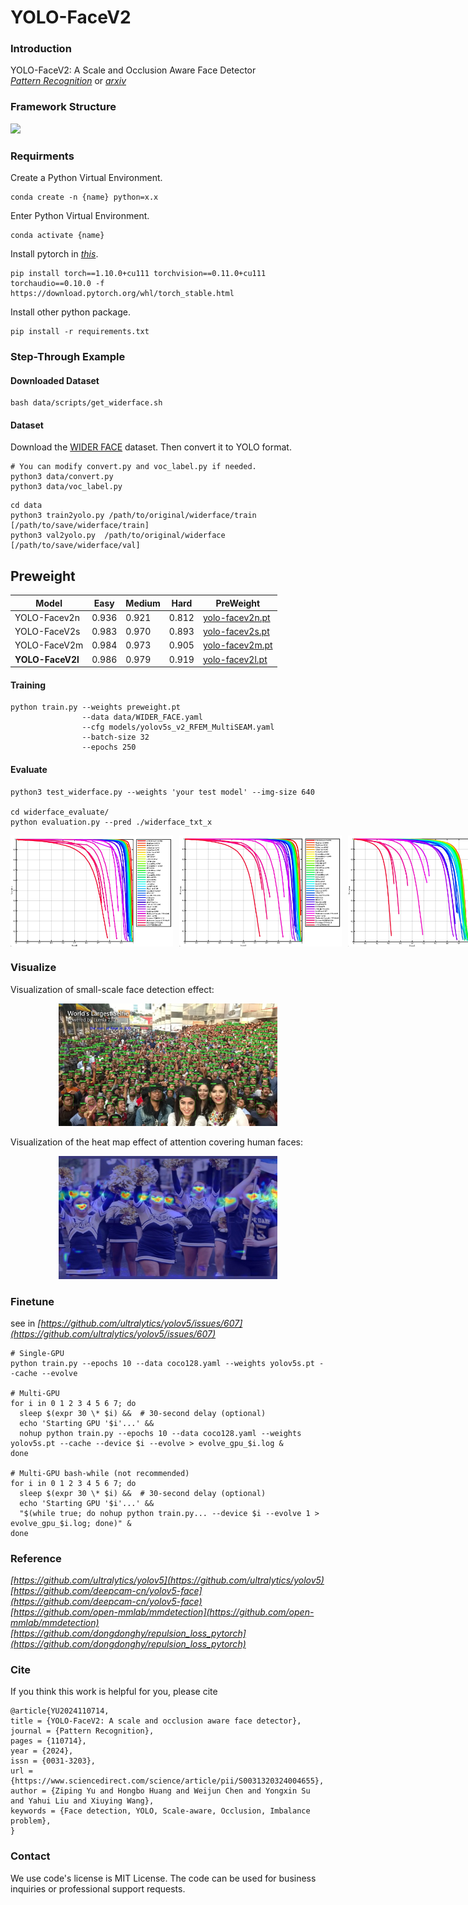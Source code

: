 # YOLO-FaceV2

### Introduction
YOLO-FaceV2: A Scale and Occlusion Aware Face Detector     
*[Pattern Recognition](https://www.sciencedirect.com/science/article/pii/S0031320324004655)* or *[arxiv](https://arxiv.org/abs/2208.02019)*   


### Framework Structure
![](data/images/yolo-facev2.jpg)

### Requirments
Create a Python Virtual Environment.   
```shell
conda create -n {name} python=x.x
```

Enter Python Virtual Environment.   
```shell
conda activate {name}
```

Install pytorch in *[this](https://pytorch.org/get-started/previous-versions/)*.  
```shell 
pip install torch==1.10.0+cu111 torchvision==0.11.0+cu111 torchaudio==0.10.0 -f https://download.pytorch.org/whl/torch_stable.html
```

Install other python package.   
```shell
pip install -r requirements.txt
```
   
### Step-Through Example
#### Downloaded Dataset
```shell
bash data/scripts/get_widerface.sh
```

#### Dataset
Download the [WIDER FACE](http://shuoyang1213.me/WIDERFACE/) dataset. Then convert it to YOLO format.
```shell
# You can modify convert.py and voc_label.py if needed.
python3 data/convert.py
python3 data/voc_label.py
```

```shell
cd data
python3 train2yolo.py /path/to/original/widerface/train [/path/to/save/widerface/train]
python3 val2yolo.py  /path/to/original/widerface [/path/to/save/widerface/val]
```


## Preweight
| Model            | Easy  | Medium | Hard  | PreWeight  |
|------------------|-------|--------|-------|------------|
| YOLO-Facev2n     | 0.936 | 0.921  | 0.812 | [yolo-facev2n.pt](https://github.com/Krasjet-Yu/YOLO-FaceV2/releases/download/v2.1.0/yolo-facev2m-preweight.pt) |
| YOLO-FaceV2s     | 0.983 | 0.970  | 0.893 | [yolo-facev2s.pt](https://github.com/Krasjet-Yu/YOLO-FaceV2/releases/download/v2.1.0/yolo-facev2s-preweight.pt) |
| YOLO-FaceV2m     | 0.984 | 0.973  | 0.905 | [yolo-facev2m.pt](https://github.com/Krasjet-Yu/YOLO-FaceV2/releases/download/v2.1.0/yolo-facev2m-preweight.pt) |
| **YOLO-FaceV2l** | 0.986 | 0.979  | 0.919 | [yolo-facev2l.pt](https://github.com/Krasjet-Yu/YOLO-FaceV2/releases/download/v2.1.0/yolo-facev2l-preweight.pt) |


#### Training
```shell
python train.py --weights preweight.pt    
                --data data/WIDER_FACE.yaml    
                --cfg models/yolov5s_v2_RFEM_MultiSEAM.yaml     
                --batch-size 32   
                --epochs 250
```


#### Evaluate   
```shell
python3 test_widerface.py --weights 'your test model' --img-size 640
  
cd widerface_evaluate/    
python evaluation.py --pred ./widerface_txt_x
```
<div style="display: flex; gap: 10px;">
  <img src="assert/easy.jpg" alt="Easy" style="width: 260px;"/>
  <img src="assert/medium.jpg" alt="Medium" style="width: 260px;"/>
  <img src="assert/hard.jpg" alt="Hard" style="width: 260px;"/>
</div>


### Visualize
Visualization of small-scale face detection effect:

<p align = "center">    
<img  src="assert/scale.jpg" width="350" />
</p>

Visualization of the heat map effect of attention covering human faces:

<p align = "center">    
<img  src="assert/occlusion.jpg" width="350" />
</p>


### Finetune
see in *[https://github.com/ultralytics/yolov5/issues/607](https://github.com/ultralytics/yolov5/issues/607)*
```shell
# Single-GPU
python train.py --epochs 10 --data coco128.yaml --weights yolov5s.pt --cache --evolve

# Multi-GPU
for i in 0 1 2 3 4 5 6 7; do
  sleep $(expr 30 \* $i) &&  # 30-second delay (optional)
  echo 'Starting GPU '$i'...' &&
  nohup python train.py --epochs 10 --data coco128.yaml --weights yolov5s.pt --cache --device $i --evolve > evolve_gpu_$i.log &
done

# Multi-GPU bash-while (not recommended)
for i in 0 1 2 3 4 5 6 7; do
  sleep $(expr 30 \* $i) &&  # 30-second delay (optional)
  echo 'Starting GPU '$i'...' &&
  "$(while true; do nohup python train.py... --device $i --evolve 1 > evolve_gpu_$i.log; done)" &
done
```

### Reference
*[https://github.com/ultralytics/yolov5](https://github.com/ultralytics/yolov5)*    
*[https://github.com/deepcam-cn/yolov5-face](https://github.com/deepcam-cn/yolov5-face)*   
*[https://github.com/open-mmlab/mmdetection](https://github.com/open-mmlab/mmdetection)*   
*[https://github.com/dongdonghy/repulsion_loss_pytorch](https://github.com/dongdonghy/repulsion_loss_pytorch)*   

### Cite

If you think this work is helpful for you, please cite

```shell
@article{YU2024110714,
title = {YOLO-FaceV2: A scale and occlusion aware face detector},
journal = {Pattern Recognition},
pages = {110714},
year = {2024},
issn = {0031-3203},
url = {https://www.sciencedirect.com/science/article/pii/S0031320324004655},
author = {Ziping Yu and Hongbo Huang and Weijun Chen and Yongxin Su and Yahui Liu and Xiuying Wang},
keywords = {Face detection, YOLO, Scale-aware, Occlusion, Imbalance problem},
}

```

### Contact

We use code's license is MIT License. The code can be used for business inquiries or professional support requests.
